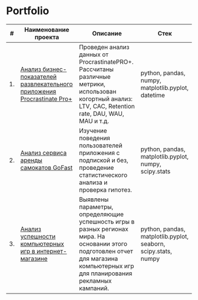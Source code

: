 # Portfolio
| #    | Наименование проекта                | Описание                                                     | Стек                                                         |
| ---- | ------------------------------------------------------------ | ------------------------------------------------------------ | ------------------------------------------------------------ |
| 1.   | [Анализ бизнес-показателей развлекательного приложения Procrastinate Pro+](https://github.com/DianaBegunova/Portfolio_DataAnalysis/tree/main) | Проведен анализ данных от ProcrastinatePRO+. Рассчитаны различные метрики, использован когортный анализ: LTV, CAC, Retention rate, DAU, WAU, MAU и т.д. | python, pandas, numpy, matplotlib.pyplot, datetime |
| 2.   | [Анализ сервиса аренды самокатов GoFast](https://github.com/DianaBegunova/Portfolio_DataAnalysis/tree/main/statistics) | Изучение поведения пользователей приложения с подпиской и без, проведение статистического анализа и проверка гипотез. | python, pandas, matplotlib.pyplot, numpy, scipy.stats |
| 3.   | [Анализ успешности компьютерных игр в интернет-магазине](https://github.com/DianaBegunova/Portfolio_DataAnalysis/tree/main/modular_project) | Выявлены параметры, определяющие успешность игры в разных регионах мира. На основании этого подготовлен отчет для магазина компьютерных игр для планирования рекламных кампаний. | python, pandas, matplotlib.pyplot, seaborn, scipy.stats, numpy |

